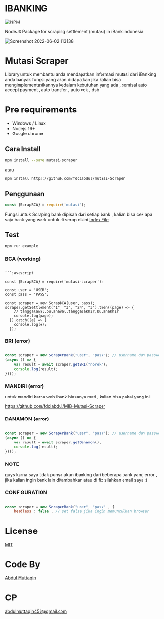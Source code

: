 
# IBANKING
[![NPM](https://nodei.co/npm/mutasi-scraper.png?compact=true)](https://npmjs.org/package/mutasi-scraper)


NodeJS Package for scraping settlement (mutasi) in iBank indonesia

![Screenshot 2022-06-02 113138](https://user-images.githubusercontent.com/31664438/230940339-b180c200-0749-4db3-a1f2-3deb72359f24.png)


# Mutasi Scraper

Library untuk membantu anda mendapatkan informasi mutasi dari iBanking anda 
banyak fungsi yang akan didapatkan jika kalian bisa mengimplementasikannya kedalam kebutuhan yang ada , semisal auto accept payment , auto transfer , auto cek , dsb

# Pre requirements

 - Windows / Linux
 - Nodejs 16+
 - Google chrome

## Cara Install

```bash
npm install --save mutasi-scraper
```

atau

```bash
npm install https://github.com/fdciabdul/mutasi-Scraper
```


## Penggunaan

```javascript
const {ScrapBCA} = require('mutasi');
```

Fungsi untuk Scraping bank dipisah dari setiap bank , kalian bisa cek apa saja bank yang work untuk di scrap 
disini [Index File](https://github.com/fdciabdul/mutasi-scraper/blob/main/index.js)

## Test

```bash
npm run example
```

### BCA (working)

```

```javascript

const {ScrapBCA} = require('mutasi-scraper');

const user = 'USER';
const pass = 'PASS';

const scraper = new ScrapBCA(user, pass);
scraper.getSettlement("1", "3", "24", "3").then((page) => {
    // tanggalawal,bulanawal,tanggalakhir,bulanakhir
    console.log(page);
  }).catch((e) => {
    console.log(e);
  });
```

### BRI (error)

```javascript

const scraper = new ScraperBank("user", "pass"); // username dan password akun ibanking
(async () => {
    var result = await scraper.getBRI("norek");
    console.log(result);
})();
```

### MANDIRI (error)

untuk mandiri karna web ibank biasanya mati , kalian bisa pakai yang ini 

https://github.com/fdciabdul/MIB-Mutasi-Scraper

### DANAMON (error)

```javascript

const scraper = new ScraperBank("user", "pass"); // username dan password akun ibanking
(async () => {
    var result = await scraper.getDanamon();
    console.log(result);
})();
```

### NOTE 

guys karna saya tidak punya akun ibanking dari beberapa bank yang error , jika kalian ingin bank lain ditambahkan atau di fix silahkan email saya :)

### CONFIGURATION

```javascript

const scraper = new ScraperBank("user", "pass" , {
    headless : false , // set false jika ingin memunculkan browser
```

# License

[MIT](https://github.com/fdciabdul/mutasi-scraper/)

# Code By
[Abdul Muttaqin](mailto:abdulmuttaqin456@gmail.com)

# CP 

abdulmuttaqin456@gmail.com

